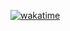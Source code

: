[![wakatime](https://wakatime.com/badge/user/018e4238-1c60-41c8-82e8-2438628f7a3b/project/018e4248-0df9-4879-bddf-716e82ea7df0.svg)](https://wakatime.com/badge/user/018e4238-1c60-41c8-82e8-2438628f7a3b/project/018e4248-0df9-4879-bddf-716e82ea7df0)
